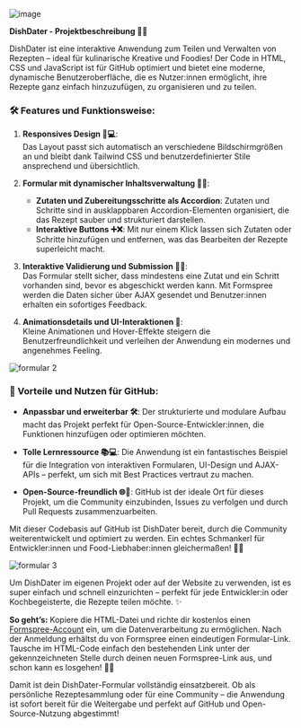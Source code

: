 
![image](https://github.com/user-attachments/assets/8f119107-f099-4ee9-b231-65340f9f3a69)




**DishDater - Projektbeschreibung 🍲📜**

DishDater ist eine interaktive Anwendung zum Teilen und Verwalten von Rezepten – ideal für kulinarische Kreative und Foodies! Der Code in HTML, CSS und JavaScript ist für GitHub optimiert und bietet eine moderne, dynamische Benutzeroberfläche, die es Nutzer:innen ermöglicht, ihre Rezepte ganz einfach hinzuzufügen, zu organisieren und zu teilen.

### 🛠️ Features und Funktionsweise:

1. **Responsives Design 📱💻**:  
   Das Layout passt sich automatisch an verschiedene Bildschirmgrößen an und bleibt dank Tailwind CSS und benutzerdefinierter Stile ansprechend und übersichtlich.

2. **Formular mit dynamischer Inhaltsverwaltung 📝✨**:  
   - **Zutaten und Zubereitungsschritte als Accordion**: Zutaten und Schritte sind in ausklappbaren Accordion-Elementen organisiert, die das Rezept sauber und strukturiert darstellen.
   - **Interaktive Buttons ➕❌**: Mit nur einem Klick lassen sich Zutaten oder Schritte hinzufügen und entfernen, was das Bearbeiten der Rezepte superleicht macht.

3. **Interaktive Validierung und Submission 🔄📩**:  
   Das Formular stellt sicher, dass mindestens eine Zutat und ein Schritt vorhanden sind, bevor es abgeschickt werden kann. Mit Formspree werden die Daten sicher über AJAX gesendet und Benutzer:innen erhalten ein sofortiges Feedback.

4. **Animationsdetails und UI-Interaktionen 💫**:  
   Kleine Animationen und Hover-Effekte steigern die Benutzerfreundlichkeit und verleihen der Anwendung ein modernes und angenehmes Feeling.
   
![formular 2](https://github.com/user-attachments/assets/ecb941de-3466-4abb-971f-678eb22489a5)

### 🚀 Vorteile und Nutzen für GitHub:

- **Anpassbar und erweiterbar 🛠️**: Der strukturierte und modulare Aufbau macht das Projekt perfekt für Open-Source-Entwickler:innen, die Funktionen hinzufügen oder optimieren möchten.

- **Tolle Lernressource 📚💻**: Die Anwendung ist ein fantastisches Beispiel für die Integration von interaktiven Formularen, UI-Design und AJAX-APIs – perfekt, um sich mit Best Practices vertraut zu machen.

- **Open-Source-freundlich 🌐🤝**: GitHub ist der ideale Ort für dieses Projekt, um die Community einzubinden, Issues zu verfolgen und durch Pull Requests zusammenzuarbeiten.

Mit dieser Codebasis auf GitHub ist DishDater bereit, durch die Community weiterentwickelt und optimiert zu werden. Ein echtes Schmankerl für Entwickler:innen und Food-Liebhaber:innen gleichermaßen! 🍲🌟

![formular 3](https://github.com/user-attachments/assets/c8538bd8-1125-4688-86b6-b262dd0c78e8)

Um DishDater im eigenen Projekt oder auf der Website zu verwenden, ist es super einfach und schnell einzurichten – perfekt für jede Entwickler:in oder Kochbegeisterte, die Rezepte teilen möchte. ✨

**So geht’s:** Kopiere die HTML-Datei und richte dir kostenlos einen [Formspree-Account](https://formspree.io) ein, um die Datenverarbeitung zu ermöglichen. Nach der Anmeldung erhältst du von Formspree einen eindeutigen Formular-Link. Tausche im HTML-Code einfach den bestehenden Link unter der gekennzeichneten Stelle durch deinen neuen Formspree-Link aus, und schon kann es losgehen! 🍲💌

Damit ist dein DishDater-Formular vollständig einsatzbereit. Ob als persönliche Rezeptesammlung oder für eine Community – die Anwendung ist sofort bereit für die Weitergabe und perfekt auf GitHub und Open-Source-Nutzung abgestimmt!
